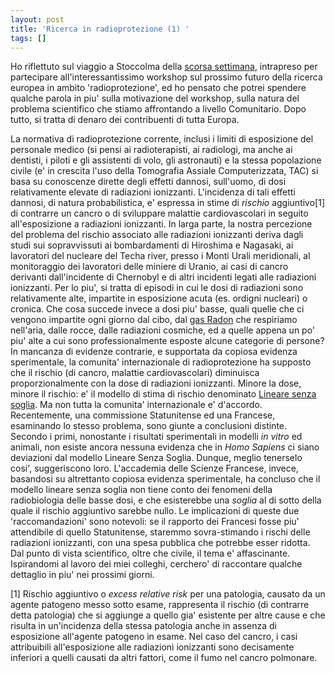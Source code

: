 ```yaml
---
layout: post
title: 'Ricerca in radioprotezione (1) '
tags: []
---
```


Ho riflettuto sul viaggio a Stoccolma della [scorsa settimana](http://www.galileonet.it/postdoc/article/201/filetto-di-renna), intrapreso per partecipare all'interessantissimo workshop sul prossimo futuro della ricerca europea in ambito 'radioprotezione', ed ho pensato che potrei spendere qualche parola in piu' sulla motivazione del workshop, sulla natura del problema scientifico che stiamo affrontando a livello Comunitario. Dopo tutto, si tratta di denaro dei contribuenti di tutta Europa.

La normativa di radioprotezione corrente, inclusi i limiti di esposizione del personale medico (si pensi ai radioterapisti, ai radiologi, ma anche ai dentisti, i piloti e gli assistenti di volo, gli astronauti) e la stessa popolazione civile (e' in crescita l'uso della Tomografia Assiale Computerizzata, TAC) si basa su conoscenze dirette degli effetti dannosi, sull'uomo, di dosi relativamente elevate di radiazioni ionizzanti. L'incidenza di tali effetti dannosi, di natura probabilistica, e' espressa in stime di *rischio* aggiuntivo[1] di contrarre un cancro o di sviluppare malattie cardiovascolari in seguito all'esposizione a radiazioni ionizzanti.
In larga parte, la nostra percezione del problema del rischio associato alle radiazioni ionizzanti deriva dagli studi sui sopravvissuti ai bombardamenti di Hiroshima e Nagasaki, ai lavoratori del nucleare del Techa river, presso i Monti Urali meridionali, al monitoraggio dei lavoratori delle miniere di Uranio, ai casi di cancro derivanti dall'incidente di Chernobyl e di altri incidenti legati alle radiazioni ionizzanti. Per lo piu', si tratta di episodi in cui le dosi di radiazioni sono relativamente alte, impartite in esposizione acuta (es. ordigni nucleari) o cronica. Che cosa succede invece a dosi piu' basse, quali quelle che ci vengono impartite ogni giorno dal cibo, dal [gas Radon](http://www.galileonet.it/postdoc/article/189/radon-e-rischio-di-cancro-polmonare) che respiriamo nell'aria, dalle rocce, dalle radiazioni cosmiche, ed a quelle appena un po' piu' alte a cui sono professionalmente esposte alcune categorie di persone? In mancanza di evidenze contrarie, e supportata da copiosa evidenza sperimentale, la comunita' internazionale di radioprotezione ha supposto che il rischio (di cancro, malattie cardiovascolari) diminuisca proporzionalmente con la dose di radiazioni ionizzanti. Minore la dose, minore il rischio: e' il modello di stima di rischio denominato [Lineare senza soglia](http://it.wikipedia.org/wiki/Modello_Linear_no-threshold). Ma non tutta la comunita' internazionale e' d'accordo. Recentemente, una commissione Statunitense ed una Francese, esaminando lo stesso problema, sono giunte a conclusioni distinte. Secondo i primi, nonostante i risultati sperimentali in modelli *in vitro* ed animali, non esiste ancora nessuna evidenza che in *Homo Sapiens* ci siano deviazioni dal modello Lineare Senza Soglia. Dunque, meglio tenerselo cosi', suggeriscono loro. L'accademia delle Scienze Francese, invece, basandosi su altrettanto copiosa evidenza sperimentale, ha concluso che il modello lineare senza soglia non tiene conto dei fenomeni della radiobiologia delle basse dosi, e che esisterebbe una *soglia* al di sotto della quale il rischio aggiuntivo sarebbe nullo. Le implicazioni di queste due 'raccomandazioni' sono notevoli: se il rapporto dei Francesi fosse piu' attendibile di quello Statunitense, staremmo sovra-stimando i rischi delle radiazioni ionizzanti, con una spesa pubblica che potrebbe esser ridotta. Dal punto di vista scientifico, oltre che civile, il tema e' affascinante. Ispirandomi al lavoro dei miei colleghi, cerchero' di raccontare qualche dettaglio in piu' nei prossimi giorni.

[1] Rischio aggiuntivo o *excess relative risk* per una patologia, causato da un agente patogeno messo sotto esame, rappresenta il rischio (di contrarre detta patologia) che si aggiunge a quello gia' esistente per altre cause e che risulta in un'incidenza della stessa patologia anche in assenza di esposizione all'agente patogeno in esame. Nel caso del cancro, i casi attribuibili all'esposizione alle radiazioni ionizzanti sono decisamente inferiori a quelli causati da altri fattori, come il fumo nel cancro polmonare.
